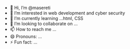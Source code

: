 - 👋 Hi, I’m @masereti
- 👀 I’m interested in web development and cyber security 
- 🌱 I’m currently learning ...html, CSS 
- 💞️ I’m looking to collaborate on ...
- 📫 How to reach me ...
- 😄 Pronouns: ...
- ⚡ Fun fact: ...

<!---
masereti7/masereti7 is a ✨ special ✨ repository because its `README.md` (this file) appears on your GitHub profile.
You can click the Preview link to take a look at your changes.
--->

